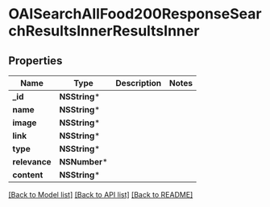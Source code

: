 # OAISearchAllFood200ResponseSearchResultsInnerResultsInner

## Properties
Name | Type | Description | Notes
------------ | ------------- | ------------- | -------------
**_id** | **NSString*** |  | 
**name** | **NSString*** |  | 
**image** | **NSString*** |  | 
**link** | **NSString*** |  | 
**type** | **NSString*** |  | 
**relevance** | **NSNumber*** |  | 
**content** | **NSString*** |  | 

[[Back to Model list]](../README.md#documentation-for-models) [[Back to API list]](../README.md#documentation-for-api-endpoints) [[Back to README]](../README.md)


